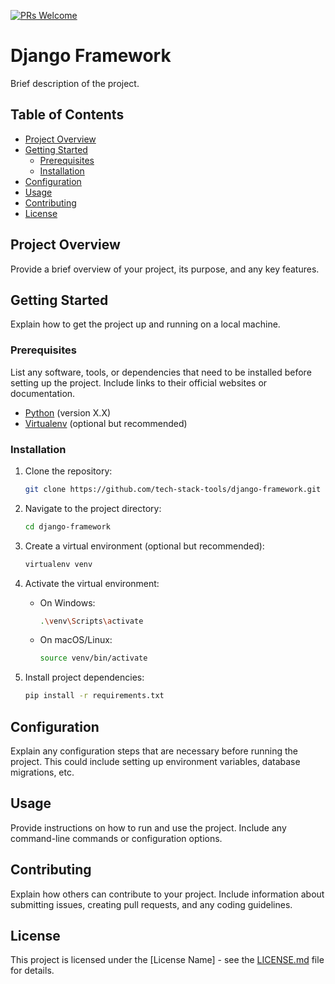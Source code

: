 [![PRs Welcome](https://img.shields.io/badge/PRs-welcome-brightgreen.svg)](https://github.com/tech-stack-tools/rickymaloy/pulls)

# Django Framework

Brief description of the project.

## Table of Contents

- [Project Overview](#project-overview)
- [Getting Started](#getting-started)
  - [Prerequisites](#prerequisites)
  - [Installation](#installation)
- [Configuration](#configuration)
- [Usage](#usage)
- [Contributing](#contributing)
- [License](#license)

## Project Overview

Provide a brief overview of your project, its purpose, and any key features.

## Getting Started

Explain how to get the project up and running on a local machine.

### Prerequisites

List any software, tools, or dependencies that need to be installed before setting up the project. Include links to their official websites or documentation.

- [Python](https://www.python.org/) (version X.X)
- [Virtualenv](https://virtualenv.pypa.io/) (optional but recommended)

### Installation

1. Clone the repository:

    ```bash
    git clone https://github.com/tech-stack-tools/django-framework.git

2. Navigate to the project directory:

    ```bash
    cd django-framework
    ```

3. Create a virtual environment (optional but recommended):

    ```bash
    virtualenv venv
    ```

4. Activate the virtual environment:

    - On Windows:

        ```bash
        .\venv\Scripts\activate
        ```

    - On macOS/Linux:

        ```bash
        source venv/bin/activate
        ```

5. Install project dependencies:

    ```bash
    pip install -r requirements.txt
    ```

## Configuration

Explain any configuration steps that are necessary before running the project. This could include setting up environment variables, database migrations, etc.

## Usage

Provide instructions on how to run and use the project. Include any command-line commands or configuration options.

## Contributing

Explain how others can contribute to your project. Include information about submitting issues, creating pull requests, and any coding guidelines.

## License

This project is licensed under the [License Name] - see the [LICENSE.md](LICENSE.md) file for details.
